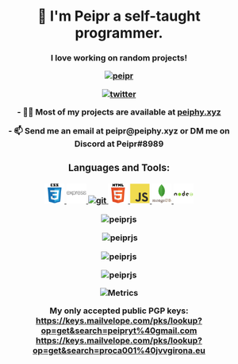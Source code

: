 <h1 align="center">👋 I'm Peipr a self-taught programmer.</h1>
<h3 align="center">I love working on random projects!

<p align="center"> <a href="https://github.com/ryo-ma/github-profile-trophy"><img src="https://github-profile-trophy.vercel.app/?username=peiprjs&theme=radical" alt="peipr" /></a> </p>

<p align="center"> <a href="https://twitter.com/peipr1" target="blank"><img src="https://img.shields.io/twitter/follow/peipr1?logo=twitter&style=for-the-badge" alt="twitter" /></a> </p>

  <p align="center">- 👨‍💻 Most of my projects are available at <a href="peiphy.xyz">peiphy.xyz</a></p>

<p align="center">- 📫 Send me an email at <b>peipr@peiphy.xyz<b> or DM me on Discord at <b>Peipr#8989</b> </p>

<h3 align="center">Languages and Tools:</h3>
<p align="center"> <a href="https://www.w3schools.com/css/" target="_blank" rel="noreferrer"> <img src="https://raw.githubusercontent.com/devicons/devicon/master/icons/css3/css3-original-wordmark.svg" alt="css3" width="40" height="40"/> </a> <a href="https://expressjs.com" target="_blank" rel="noreferrer"> <img src="https://raw.githubusercontent.com/devicons/devicon/master/icons/express/express-original-wordmark.svg" alt="express" width="40" height="40"/> </a> <a href="https://git-scm.com/" target="_blank" rel="noreferrer"> <img src="https://www.vectorlogo.zone/logos/git-scm/git-scm-icon.svg" alt="git" width="40" height="40"/> </a> <a href="https://www.w3.org/html/" target="_blank" rel="noreferrer"> <img src="https://raw.githubusercontent.com/devicons/devicon/master/icons/html5/html5-original-wordmark.svg" alt="html5" width="40" height="40"/> </a> <a href="https://developer.mozilla.org/en-US/docs/Web/JavaScript" target="_blank" rel="noreferrer"> <img src="https://raw.githubusercontent.com/devicons/devicon/master/icons/javascript/javascript-original.svg" alt="javascript" width="40" height="40"/> </a> <a href="https://www.mongodb.com/" target="_blank" rel="noreferrer"> <img src="https://raw.githubusercontent.com/devicons/devicon/master/icons/mongodb/mongodb-original-wordmark.svg" alt="mongodb" width="40" height="40"/> </a> <a href="https://nodejs.org" target="_blank" rel="noreferrer"> <img src="https://raw.githubusercontent.com/devicons/devicon/master/icons/nodejs/nodejs-original-wordmark.svg" alt="nodejs" width="40" height="40"/> </a> </p>

<p align="center"><img align="center" src="https://github-readme-stats.vercel.app/api/top-langs/?username=peiprjs&theme=radical" alt="peiprjs" /></p>

<p align="center">&nbsp;<img align="center" src="https://github-readme-stats.vercel.app/api?username=peiprjs&show_icons=true&theme=radical&locale=en" alt="peiprjs" /></p>

<p align="center"><img align="center" src="https://github-readme-streak-stats.herokuapp.com/?user=peiprjs&theme=radical" alt="peiprjs" /></p>


<p align="center"> <img src="https://komarev.com/ghpvc/?username=peiprjs&label=Profile%20views&color=0e75b6&style=plastic" alt="peiprjs" /> </p>

![Metrics](https://metrics.lecoq.io/Peiprjs?template=classic&isocalendar=1&introduction=1&stars=1&lines=1&projects=1&achievements=1&tweets=1&isocalendar.duration=half-year&introduction.title=true&stars.limit=4&projects.limit=4&projects.descriptions=false&achievements.threshold=C&achievements.secrets=true&achievements.limit=0&tweets.attachments=false&tweets.limit=2&tweets.user=.user.twitter&config.timezone=Europe%2FBerlin)

My only accepted public PGP keys:
https://keys.mailvelope.com/pks/lookup?op=get&search=peipryt%40gmail.com
https://keys.mailvelope.com/pks/lookup?op=get&search=proca001%40jvvgirona.eu
